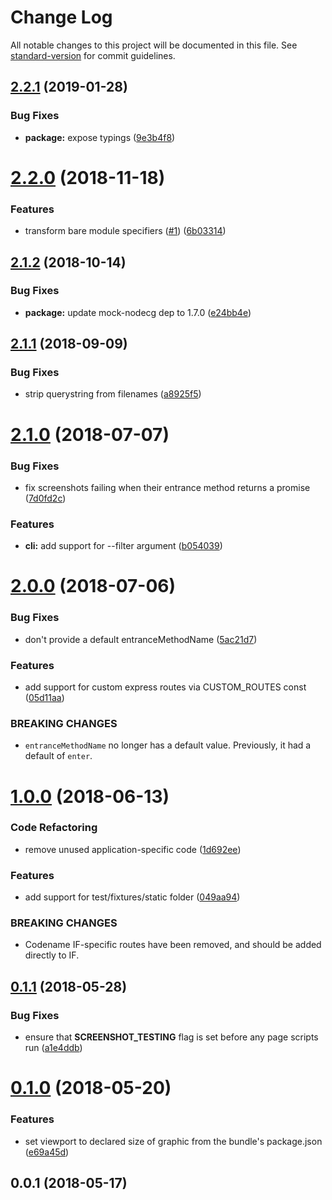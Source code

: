 # Change Log

All notable changes to this project will be documented in this file. See [standard-version](https://github.com/conventional-changelog/standard-version) for commit guidelines.

<a name="2.2.1"></a>
## [2.2.1](https://github.com/nodecg/nodecg-screenshot-tester/compare/v2.2.0...v2.2.1) (2019-01-28)


### Bug Fixes

* **package:** expose typings ([9e3b4f8](https://github.com/nodecg/nodecg-screenshot-tester/commit/9e3b4f8))



<a name="2.2.0"></a>
# [2.2.0](https://github.com/nodecg/nodecg-screenshot-tester/compare/v2.1.2...v2.2.0) (2018-11-18)


### Features

* transform bare module specifiers ([#1](https://github.com/nodecg/nodecg-screenshot-tester/issues/1)) ([6b03314](https://github.com/nodecg/nodecg-screenshot-tester/commit/6b03314))



<a name="2.1.2"></a>
## [2.1.2](https://github.com/nodecg/nodecg-screenshot-tester/compare/v2.1.1...v2.1.2) (2018-10-14)


### Bug Fixes

* **package:** update mock-nodecg dep to 1.7.0 ([e24bb4e](https://github.com/nodecg/nodecg-screenshot-tester/commit/e24bb4e))



<a name="2.1.1"></a>
## [2.1.1](https://github.com/nodecg/nodecg-screenshot-tester/compare/v2.1.0...v2.1.1) (2018-09-09)


### Bug Fixes

* strip querystring from filenames ([a8925f5](https://github.com/nodecg/nodecg-screenshot-tester/commit/a8925f5))



<a name="2.1.0"></a>
# [2.1.0](https://github.com/nodecg/nodecg-screenshot-tester/compare/v2.0.0...v2.1.0) (2018-07-07)


### Bug Fixes

* fix screenshots failing when their entrance method returns a promise ([7d0fd2c](https://github.com/nodecg/nodecg-screenshot-tester/commit/7d0fd2c))


### Features

* **cli:** add support for --filter argument ([b054039](https://github.com/nodecg/nodecg-screenshot-tester/commit/b054039))



<a name="2.0.0"></a>
# [2.0.0](https://github.com/nodecg/nodecg-screenshot-tester/compare/v1.0.0...v2.0.0) (2018-07-06)


### Bug Fixes

* don't provide a default entranceMethodName ([5ac21d7](https://github.com/nodecg/nodecg-screenshot-tester/commit/5ac21d7))


### Features

* add support for custom express routes via CUSTOM_ROUTES const ([05d11aa](https://github.com/nodecg/nodecg-screenshot-tester/commit/05d11aa))


### BREAKING CHANGES

* `entranceMethodName` no longer has a default value. Previously, it had a default of `enter`.



<a name="1.0.0"></a>
# [1.0.0](https://github.com/nodecg/nodecg-screenshot-tester/compare/v0.1.1...v1.0.0) (2018-06-13)


### Code Refactoring

* remove unused application-specific code ([1d692ee](https://github.com/nodecg/nodecg-screenshot-tester/commit/1d692ee))


### Features

* add support for test/fixtures/static folder ([049aa94](https://github.com/nodecg/nodecg-screenshot-tester/commit/049aa94))


### BREAKING CHANGES

* Codename IF-specific routes have been removed, and should be added directly to IF.



<a name="0.1.1"></a>
## [0.1.1](https://github.com/nodecg/nodecg-screenshot-tester/compare/v0.1.0...v0.1.1) (2018-05-28)


### Bug Fixes

* ensure that __SCREENSHOT_TESTING__ flag is set before any page scripts run ([a1e4ddb](https://github.com/nodecg/nodecg-screenshot-tester/commit/a1e4ddb))



<a name="0.1.0"></a>
# [0.1.0](https://github.com/nodecg/nodecg-screenshot-tester/compare/v0.0.1...v0.1.0) (2018-05-20)


### Features

* set viewport to declared size of graphic from the bundle's package.json ([e69a45d](https://github.com/nodecg/nodecg-screenshot-tester/commit/e69a45d))



<a name="0.0.1"></a>
## 0.0.1 (2018-05-17)

